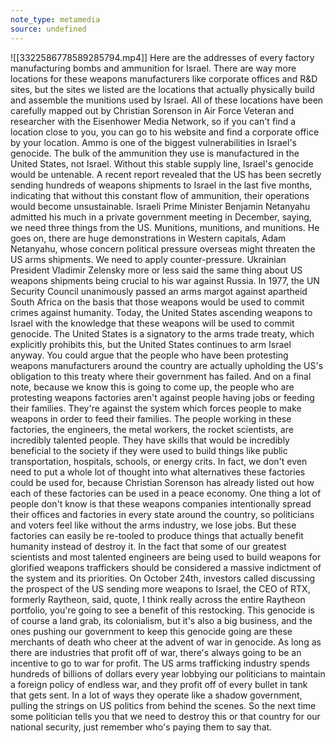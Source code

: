 ```yaml
---
note_type: metamedia
source: undefined
---
```

![[3322586778589285794.mp4]]
Here are the addresses of every factory manufacturing bombs and ammunition for Israel.
There are way more locations for these weapons manufacturers like corporate offices and R&D sites,
but the sites we listed are the locations that actually physically build and assemble the
munitions used by Israel. All of these locations have been carefully mapped out by Christian
Sorenson in Air Force Veteran and researcher with the Eisenhower Media Network, so if you can't
find a location close to you, you can go to his website and find a corporate office by your location.
Ammo is one of the biggest vulnerabilities in Israel's genocide. The bulk of the ammunition they
use is manufactured in the United States, not Israel. Without this stable supply line, Israel's
genocide would be untenable. A recent report revealed that the US has been secretly sending hundreds
of weapons shipments to Israel in the last five months, indicating that without this constant flow
of ammunition, their operations would become unsustainable. Israeli Prime Minister Benjamin Netanyahu
admitted his much in a private government meeting in December, saying, we need three things from the US.
Munitions, munitions, and munitions. He goes on, there are huge demonstrations in Western
capitals, Adam Netanyahu, whose concern political pressure overseas might threaten the US
arms shipments. We need to apply counter-pressure. Ukrainian President Vladimir Zelensky more or less
said the same thing about US weapons shipments being crucial to his war against Russia.
In 1977, the UN Security Council unanimously passed an arms margot against apartheid South Africa
on the basis that those weapons would be used to commit crimes against humanity. Today, the
United States ascending weapons to Israel with the knowledge that these weapons will be used to
commit genocide. The United States is a signatory to the arms trade treaty, which explicitly prohibits
this, but the United States continues to arm Israel anyway. You could argue that the people who have
been protesting weapons manufacturers around the country are actually upholding the US's obligation
to this treaty where their government has failed. And on a final note, because we know this is going
to come up, the people who are protesting weapons factories aren't against people having jobs
or feeding their families. They're against the system which forces people to make weapons in order
to feed their families. The people working in these factories, the engineers, the metal workers,
the rocket scientists, are incredibly talented people. They have skills that would be incredibly
beneficial to the society if they were used to build things like public transportation, hospitals,
schools, or energy crits. In fact, we don't even need to put a whole lot of thought into what
alternatives these factories could be used for, because Christian Sorenson has already listed out how
each of these factories can be used in a peace economy. One thing a lot of people don't know is that
these weapons companies intentionally spread their offices and factories in every state around the
country, so politicians and voters feel like without the arms industry, we lose jobs. But these
factories can easily be re-tooled to produce things that actually benefit humanity instead of
destroy it. In the fact that some of our greatest scientists and most talented engineers are being
used to build weapons for glorified weapons traffickers should be considered a massive indictment
of the system and its priorities. On October 24th, investors called discussing the prospect of the
US sending more weapons to Israel, the CEO of RTX, formerly Raytheon, said, quote,
I think really across the entire Raytheon portfolio, you're going to see a benefit of this restocking.
This genocide is of course a land grab, its colonialism, but it's also a big business,
and the ones pushing our government to keep this genocide going are these merchants of death
who cheer at the advent of war in genocide. As long as there are industries that profit off of war,
there's always going to be an incentive to go to war for profit. The US arms trafficking industry
spends hundreds of billions of dollars every year lobbying our politicians to maintain a foreign
policy of endless war, and they profit off of every bullet in tank that gets sent. In a lot of
ways they operate like a shadow government, pulling the strings on US politics from behind the scenes.
So the next time some politician tells you that we need to destroy this or that country for our
national security, just remember who's paying them to say that.

